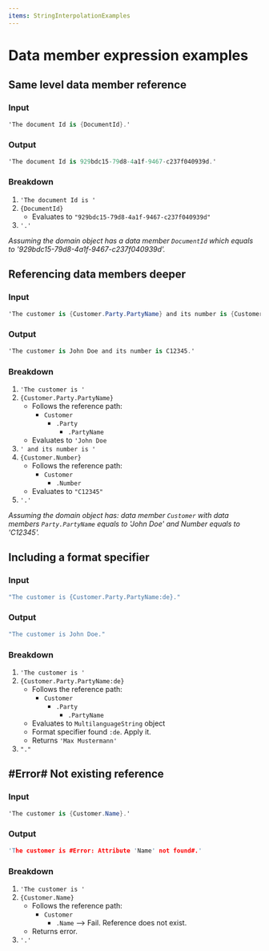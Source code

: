 ```yaml
---
items: StringInterpolationExamples
---
```


# Data member expression examples

## Same level data member reference

### Input
```cs
'The document Id is {DocumentId}.'
```

### Output
```cs
'The document Id is 929bdc15-79d8-4a1f-9467-c237f040939d.'
```

### Breakdown
1. `'The document Id is '`
2. `{DocumentId}`
    * Evaluates to `"929bdc15-79d8-4a1f-9467-c237f040939d"`
3. `'.'`


*Assuming the domain object has a data member `DocumentId` which equals to '929bdc15-79d8-4a1f-9467-c237f040939d'.*

## Referencing data members deeper

### Input
```cs
'The customer is {Customer.Party.PartyName} and its number is {Customer.Number}.'
```

### Output
```cs
'The customer is John Doe and its number is C12345.'
```

### Breakdown
1. `'The customer is '`
2. `{Customer.Party.PartyName}`
    * Follows the reference path:
        * `Customer`
            * `.Party`
                * `.PartyName`
    * Evaluates to `'John Doe`
3. `' and its number is '`
4. `{Customer.Number}`
    * Follows the reference path:
        * `Customer`
            * `.Number`
    * Evaluates to `"C12345"`
5. `'.'`

*Assuming the domain object has: data member `Customer` with data members `Party.PartyName` equals to 'John Doe' and Number equals to 'C12345'.*

## Including a format specifier 

### Input
```cs
"The customer is {Customer.Party.PartyName:de}."
```

### Output
```cs
"The customer is John Doe."
```

### Breakdown
1. `'The customer is '`
2. `{Customer.Party.PartyName:de}`
    * Follows the reference path:
        * `Customer`
            * `.Party`
                * `.PartyName`
    * Evaluates to `MultilanguageString` object
    * Format specifier found `:de`. Apply it.
    * Returns  `'Max Mustermann'`
3. `"."`

## #Error# Not existing reference

### Input
```cs
'The customer is {Customer.Name}.'
```

### Output
```c
'The customer is #Error: Attribute 'Name' not found#.'
```

### Breakdown
1. `'The customer is '`
2. `{Customer.Name}`
    * Follows the reference path:
        * `Customer`
            * `.Name` --> Fail. Reference does not exist.
    * Returns error.
3. `'.'`
